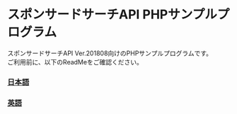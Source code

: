 # スポンサードサーチAPI PHPサンプルプログラム
スポンサードサーチAPI Ver.201808向けのPHPサンプルプログラムです。<br>
ご利用前に、以下のReadMeをご確認ください。

### [日本語](./readme_JA.txt)
### [英語](./readme_EN.txt)
